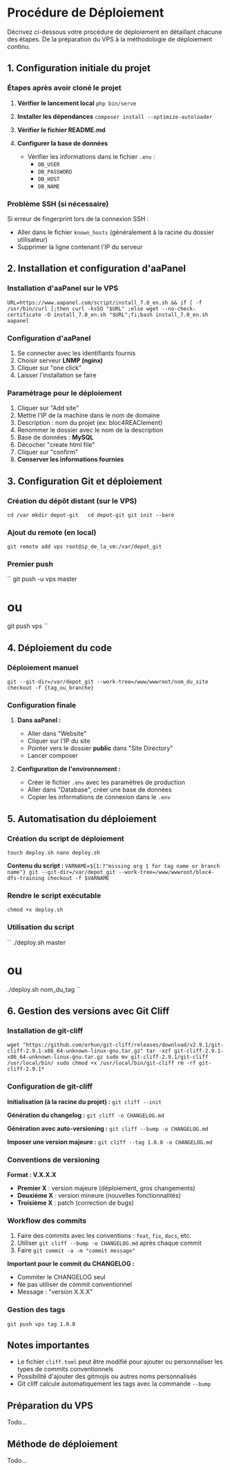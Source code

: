 # Procédure de Déploiement

Décrivez ci-dessous votre procédure de déploiement en détaillant chacune des étapes. De la préparation du VPS à la méthodologie de déploiement continu.

## 1. Configuration initiale du projet

### Étapes après avoir cloné le projet

1. **Vérifier le lancement local**
   ``
   php bin/serve
   ``

2. **Installer les dépendances**
   ``
   composer install --optimize-autoloader
   ``

3. **Vérifier le fichier README.md**

4. **Configurer la base de données**
   - Vérifier les informations dans le fichier `.env` :
     - `DB_USER`
     - `DB_PASSWORD` 
     - `DB_HOST`
     - `DB_NAME`

### Problème SSH (si nécessaire)

Si erreur de fingerprint lors de la connexion SSH :
- Aller dans le fichier `known_hosts` (généralement à la racine du dossier utilisateur)
- Supprimer la ligne contenant l'IP du serveur

## 2. Installation et configuration d'aaPanel

### Installation d'aaPanel sur le VPS

``
URL=https://www.aapanel.com/script/install_7.0_en.sh && if [ -f /usr/bin/curl ];then curl -ksSO "$URL" ;else wget --no-check-certificate -O install_7.0_en.sh "$URL";fi;bash install_7.0_en.sh aapanel
``

### Configuration d'aaPanel

1. Se connecter avec les identifiants fournis
2. Choisir serveur **LNMP (nginx)**
3. Cliquer sur "one click"
4. Laisser l'installation se faire

### Paramétrage pour le déploiement

1. Cliquer sur "Add site"
2. Mettre l'IP de la machine dans le nom de domaine
3. Description : nom du projet (ex: bloc4REAClement)
4. Renommer le dossier avec le nom de la description
5. Base de données : **MySQL**
6. Décocher "create html file"
7. Cliquer sur "confirm"
8. **Conserver les informations fournies**

## 3. Configuration Git et déploiement

### Création du dépôt distant (sur le VPS)

``
cd /var
mkdir depot-git  
cd depot-git
git init --bare
``

### Ajout du remote (en local)

``
git remote add vps root@ip_de_la_vm:/var/depot_git
``

### Premier push

``
git push -u vps master
# ou
git push vps
``

## 4. Déploiement du code

### Déploiement manuel

``
git --git-dir=/var/depot_git --work-tree=/www/wwwroot/nom_du_site checkout -f {tag_ou_branche}
``

### Configuration finale

1. **Dans aaPanel :**
   - Aller dans "Website"
   - Cliquer sur l'IP du site
   - Pointer vers le dossier **public** dans "Site Directory"
   - Lancer composer

2. **Configuration de l'environnement :**
   - Créer le fichier `.env` avec les paramètres de production
   - Aller dans "Database", créer une base de données
   - Copier les informations de connexion dans le `.env`

## 5. Automatisation du déploiement

### Création du script de déploiement

``
touch deploy.sh
nano deploy.sh
``

**Contenu du script :**
``
VARNAME=${1:?"missing arg 1 for tag name or branch name"}
git --git-dir=/var/depot_git --work-tree=/www/wwwroot/bloc4-dfs-training checkout -f $VARNAME
``

### Rendre le script exécutable

``
chmod +x deploy.sh
``

### Utilisation du script

``
./deploy.sh master
# ou
./deploy.sh nom_du_tag
``

## 6. Gestion des versions avec Git Cliff

### Installation de git-cliff

``
wget "https://github.com/orhun/git-cliff/releases/download/v2.9.1/git-cliff-2.9.1-x86_64-unknown-linux-gnu.tar.gz"
tar -xzf git-cliff-2.9.1-x86_64-unknown-linux-gnu.tar.gz
sudo mv git-cliff-2.9.1/git-cliff /usr/local/bin/
sudo chmod +x /usr/local/bin/git-cliff
rm -rf git-cliff-2.9.1*
``

### Configuration de git-cliff

**Initialisation (à la racine du projet) :**
``
git cliff --init
``

**Génération du changelog :**
``
git cliff -o CHANGELOG.md
``

**Génération avec auto-versioning :**
``
git cliff --bump -o CHANGELOG.md
``

**Imposer une version majeure :**
``
git cliff --tag 1.0.0 -o CHANGELOG.md
``

### Conventions de versioning

**Format : V.X.X.X**
- **Premier X** : version majeure (déploiement, gros changements)
- **Deuxième X** : version mineure (nouvelles fonctionnalités)
- **Troisième X** : patch (correction de bugs)

### Workflow des commits

1. Faire des commits avec les conventions : `feat`, `fix`, `docs`, etc.
2. Utiliser `git cliff --bump -o CHANGELOG.md` après chaque commit
3. Faire `git commit -a -m "commit message"`

**Important pour le commit du CHANGELOG :**
- Commiter le CHANGELOG seul
- Ne pas utiliser de commit conventionnel
- Message : "version X.X.X"

### Gestion des tags
``
git push vps tag 1.0.0
``

## Notes importantes

- Le fichier `cliff.toml` peut être modifié pour ajouter ou personnaliser les types de commits conventionnels
- Possibilité d'ajouter des gitmojis ou autres noms personnalisés
- Git cliff calcule automatiquement les tags avec la commande `--bump`

## Préparation du VPS

Todo...

## Méthode de déploiement

Todo...
